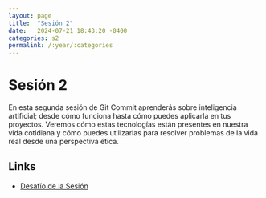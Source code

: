 ```yaml
---
layout: page
title:  "Sesión 2"
date:   2024-07-21 18:43:20 -0400
categories: s2
permalink: /:year/:categories
---
```


# Sesión 2
En esta segunda sesión de Git Commit aprenderás sobre inteligencia artificial; desde cómo funciona hasta cómo puedes aplicarla en tus proyectos. Veremos cómo estas tecnologías están presentes en nuestra vida cotidiana y cómo puedes utilizarlas para resolver problemas de la vida real desde una perspectiva ética.

## Links
* [Desafío de la Sesión](/2024/s2/museum)